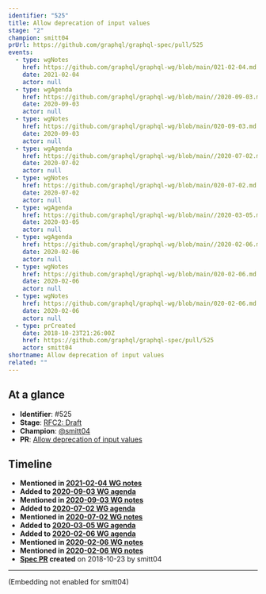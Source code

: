 ```yaml
---
identifier: "525"
title: Allow deprecation of input values
stage: "2"
champion: smitt04
prUrl: https://github.com/graphql/graphql-spec/pull/525
events:
  - type: wgNotes
    href: https://github.com/graphql/graphql-wg/blob/main/021-02-04.md
    date: 2021-02-04
    actor: null
  - type: wgAgenda
    href: https://github.com/graphql/graphql-wg/blob/main//2020-09-03.md
    date: 2020-09-03
    actor: null
  - type: wgNotes
    href: https://github.com/graphql/graphql-wg/blob/main/020-09-03.md
    date: 2020-09-03
    actor: null
  - type: wgAgenda
    href: https://github.com/graphql/graphql-wg/blob/main//2020-07-02.md
    date: 2020-07-02
    actor: null
  - type: wgNotes
    href: https://github.com/graphql/graphql-wg/blob/main/020-07-02.md
    date: 2020-07-02
    actor: null
  - type: wgAgenda
    href: https://github.com/graphql/graphql-wg/blob/main//2020-03-05.md
    date: 2020-03-05
    actor: null
  - type: wgAgenda
    href: https://github.com/graphql/graphql-wg/blob/main//2020-02-06.md
    date: 2020-02-06
    actor: null
  - type: wgNotes
    href: https://github.com/graphql/graphql-wg/blob/main/020-02-06.md
    date: 2020-02-06
    actor: null
  - type: wgNotes
    href: https://github.com/graphql/graphql-wg/blob/main/020-02-06.md
    date: 2020-02-06
    actor: null
  - type: prCreated
    date: 2018-10-23T21:26:00Z
    href: https://github.com/graphql/graphql-spec/pull/525
    actor: smitt04
shortname: Allow deprecation of input values
related: ""
---
```


## At a glance

- **Identifier**: #525
- **Stage**: [RFC2: Draft](https://github.com/graphql/graphql-spec/blob/main/CONTRIBUTING.md#stage-2-draft)
- **Champion**: [@smitt04](https://github.com/smitt04)
- **PR**: [Allow deprecation of input values](https://github.com/graphql/graphql-spec/pull/525)

<!-- BEGIN_CUSTOM_TEXT -->



<!-- END_CUSTOM_TEXT -->

## Timeline

- **Mentioned in [2021-02-04 WG notes](https://github.com/graphql/graphql-wg/blob/main/021-02-04.md)**
- **Added to [2020-09-03 WG agenda](https://github.com/graphql/graphql-wg/blob/main//2020-09-03.md)**
- **Mentioned in [2020-09-03 WG notes](https://github.com/graphql/graphql-wg/blob/main/020-09-03.md)**
- **Added to [2020-07-02 WG agenda](https://github.com/graphql/graphql-wg/blob/main//2020-07-02.md)**
- **Mentioned in [2020-07-02 WG notes](https://github.com/graphql/graphql-wg/blob/main/020-07-02.md)**
- **Added to [2020-03-05 WG agenda](https://github.com/graphql/graphql-wg/blob/main//2020-03-05.md)**
- **Added to [2020-02-06 WG agenda](https://github.com/graphql/graphql-wg/blob/main//2020-02-06.md)**
- **Mentioned in [2020-02-06 WG notes](https://github.com/graphql/graphql-wg/blob/main/020-02-06.md)**
- **Mentioned in [2020-02-06 WG notes](https://github.com/graphql/graphql-wg/blob/main/020-02-06.md)**
- **[Spec PR](https://github.com/graphql/graphql-spec/pull/525) created** on 2018-10-23 by smitt04

<!-- VERBATIM -->

---

(Embedding not enabled for smitt04)
